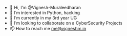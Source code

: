- 👋 Hi, I’m @Vignesh-Muraleedharan
- 👀 I’m interested in Python, hacking
- 🌱 I’m currently in my 3rd year UG
- 💞️ I’m looking to collaborate on a CyberSecurity Projects
- 📫 How to reach me me@vigneshm.in

<!---
Vignesh-Muraleedharan/Vignesh-Muraleedharan is a ✨ special ✨ repository because its `README.md` (this file) appears on your GitHub profile.
You can click the Preview link to take a look at your changes.
--->
